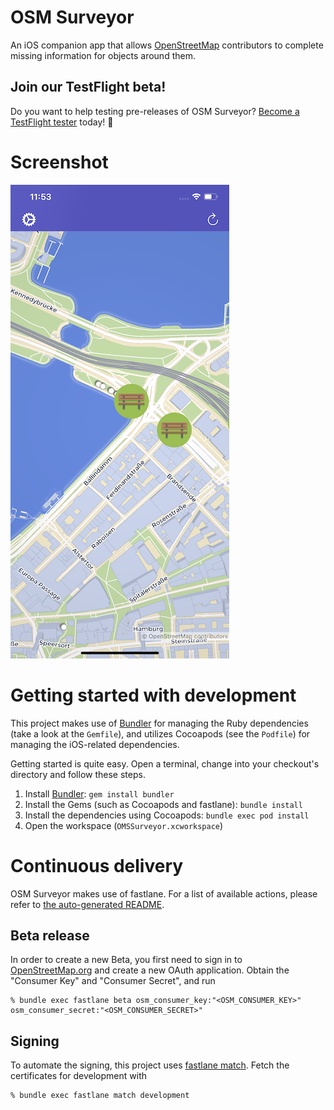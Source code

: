 # OSM Surveyor

An iOS companion app that allows [OpenStreetMap][1] contributors to complete
missing information for objects around them.

## Join our TestFlight beta!

Do you want to help testing pre-releases of OSM Surveyor?
[Become a TestFlight tester][4] today! 🚀

# Screenshot

![Screenshot of the map that displays annotations](screenshot.png?raw=true)

# Getting started with development

This project makes use of [Bundler][5] for managing the Ruby dependencies
(take a look at the `Gemfile`), and utilizes Cocoapods (see the `Podfile`) for
managing the iOS-related dependencies.

Getting started is quite easy. Open a terminal, change into your checkout's directory
and follow these steps.

1. Install [Bundler][5]: `gem install bundler`
2. Install the Gems (such as Cocoapods and fastlane): `bundle install`
3. Install the dependencies using Cocoapods: `bundle exec pod install`
4. Open the workspace (`OMSSurveyor.xcworkspace`)

# Continuous delivery

OSM Surveyor makes use of fastlane.
For a list of available actions, please refer to [the auto-generated README][2].

## Beta release

In order to create a new Beta, you first need to sign in to [OpenStreetMap.org][1]
and create a new OAuth application.
Obtain the "Consumer Key" and "Consumer Secret", and run

    % bundle exec fastlane beta osm_consumer_key:"<OSM_CONSUMER_KEY>" osm_consumer_secret:"<OSM_CONSUMER_SECRET>"

## Signing

To automate the signing, this project uses [fastlane match][3].
Fetch the certificates for development with

    % bundle exec fastlane match development

[1]: https://www.openstreetmap.org
[2]: fastlane/README.md
[3]: https://docs.fastlane.tools/actions/match/
[4]: https://testflight.apple.com/join/wXtE44KZ
[5]: https://bundler.io/
